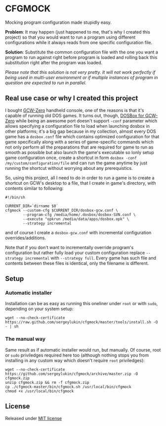 # CFGMOCK

Mocking program configuration made stupidly easy.

**Problem**: It may happen (just happened to me, that's why I created
this project) so that you would want to run a program using different configurations while it always reads from one specific configuration file.

**Solution**: Substitute the common configuration file with the one you
want a program to run against right before program is loaded and rolling back this substitution right after the program was loaded.

*Please note that this solution is not very pretty. It will not work perfectly if being used in multi-user environment or if multiple
instances of program in question are expected to run in parallel.*

## Real use case or why I created this project

I bought [GCW-Zero](http://gcw-zero.com) handheld console, one of the reasons 
is that it's capable of running old DOS games. It turns out, though, [DOSBox for GCW-Zero](https://github.com/dmitrysmagin/dosbox-gcw0/) while being an awesome port doesn't support `-conf` parameter which
allows specifying a configuration file to load when launching dosbox
in other platforms; it's a big gap because in my collection, almost every DOS game has a
`dosbox.conf` file which contains optimized configuration for that game specifically along with a series of game-specific commands which not only perform all the preparations that are required for game to run
as smooth as possible but also launch the game's executable so Ionly setup game configuration once, create a shortcut in form
`dosbox -conf /my/custom/configuration/file` and can run the game anytime by just running
the shortcut without worrying about any prerequistics.

So, using this project, all I need to do in order to run a game
is to create a shortcut on GCW's desktop to a file, that I create in
game's directory, with contents similar to following:

```
#!/bin/sh

CURRENT_DIR=`dirname $0`
cfgmock --custom-cfg $CURRENT_DIR/dosbox-gcw.conf \
        --program-cfg /media/home/.dosbox/dosbox-SVN.conf \
        --execute "opkrun /media/data/apps/dosbox.opk" \
        --strategy incremental
```

and of course I create a `dosbox-gcw.conf` with incremental configuration overrides/additions.

Note that if you don't want to incrementally override program's configuration but rather fully load your custom configuration
replace `--strategy incremental` with `--strategy full`. Every
game has such file and contents between these files is identical,
only the filename is different.

## Setup

### Automatic installer

Installation can be as easy as running this oneliner under `root` or with `sudo`, depending on your system setup:

```
wget --no-check-certificate https://raw.github.com/sergeylukin/cfgmock/master/tools/install.sh -O - | sh
```

### The manual way

Same result as if automatic installer would run, but manually. Of course, root or `sudo` priviledges required here too (although nothing stops you from installing in any custom way which doesn't require
`root` priviledges):

```
wget --no-check-certificate https://github.com/sergeylukin/cfgmock/archive/master.zip -O cfgmock.zip
unzip cfgmock.zip && rm -f cfgmock.zip
cp ./cfgmock-master/bin/cfgmock.sh /usr/local/bin/cfgmock
chmod +x /usr/local/bin/cfgmock
```

## License

Released under [MIT license](http://sergey.mit-license.org/)

